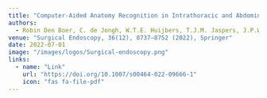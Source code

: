 ```yaml
---
title: "Computer-Aided Anatomy Recognition in Intrathoracic and Abdominal Surgery: A Systematic Review"
authors: 
  - Robin Den Boer, C. de Jongh, W.T.E. Huijbers, T.J.M. Jaspers, J.P.W. Pluim, R. van Hillegersberg, M. Van Eijnatten, J.P. Ruurda
venue: "Surgical Endoscopy, 36(12), 8737–8752 (2022), Springer"
date: 2022-07-01
image: "/images/logos/Surgical-endoscopy.png"
links:
  - name: "Link"
    url: "https://doi.org/10.1007/s00464-022-09666-1"
    icon: "fas fa-file-pdf"
---
```

